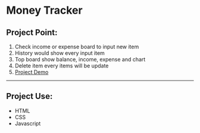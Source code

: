 # Money Tracker

## Project Point:

1. Check income or expense board to input new item
2. History would show every input item
3. Top board show balance, income, expense and chart
4. Delete item every items will be update
5. [Project Demo](https://day-project.zkhsin.now.sh/Money%20Tracker/)

---

## Project Use:

- HTML
- CSS
- Javascript

